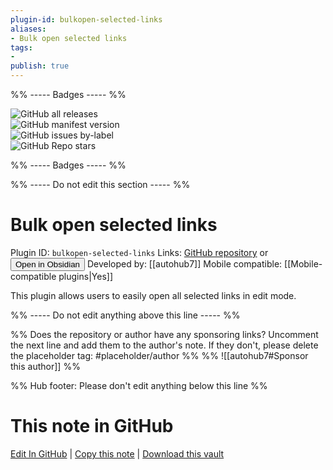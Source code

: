 ```yaml
---
plugin-id: bulkopen-selected-links
aliases:
- Bulk open selected links
tags: 
- 
publish: true
---
```


%% ----- Badges ----- %%

![GitHub all releases](https://img.shields.io/github/downloads/autohub7/obsidian-open-selected-links/total?color=573E7A&logo=github&style=for-the-badge)   
![GitHub manifest version](https://img.shields.io/github/manifest-json/v/autohub7/obsidian-open-selected-links?color=573E7A&logo=github&style=for-the-badge)   
![GitHub issues by-label](https://img.shields.io/github/issues/autohub7/obsidian-open-selected-links/help%20wanted?color=573E7A&logo=github&style=for-the-badge)   
![GitHub Repo stars](https://img.shields.io/github/stars/autohub7/obsidian-open-selected-links?color=573E7A&logo=github&style=for-the-badge)

%% ----- Badges ----- %%

%% ----- Do not edit this section ----- %%

# Bulk open selected links

Plugin ID: `bulkopen-selected-links`
Links: [GitHub repository](https://github.com/autohub7/obsidian-open-selected-links) or [<button id=HH>Open in Obsidian</button>](obsidian://show-plugin?id=bulkopen-selected-links)
Developed by: [[autohub7]]
Mobile compatible: [[Mobile-compatible plugins|Yes]]

This plugin allows users to easily open all selected links in edit mode.

%% ----- Do not edit anything above this line ----- %% 

%% Does the repository or author have any sponsoring links? Uncomment the next line and add them to the author's note. If they don't, please delete the placeholder tag: #placeholder/author %%
%% ![[autohub7#Sponsor this author]] %%

%% Hub footer: Please don't edit anything below this line %%

# This note in GitHub

<span class="git-footer">[Edit In GitHub](https://github.dev/obsidian-community/obsidian-hub/blob/main/02%20-%20Community%20Expansions/02.05%20All%20Community%20Expansions/Plugins/bulkopen-selected-links.md "git-hub-edit-note") | [Copy this note](https://raw.githubusercontent.com/obsidian-community/obsidian-hub/main/02%20-%20Community%20Expansions/02.05%20All%20Community%20Expansions/Plugins/bulkopen-selected-links.md "git-hub-copy-note") | [Download this vault](https://github.com/obsidian-community/obsidian-hub/archive/refs/heads/main.zip "git-hub-download-vault") </span>
